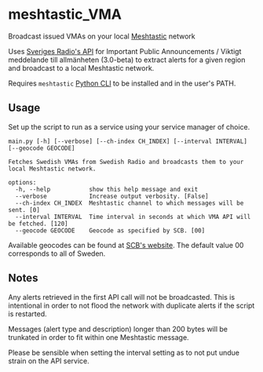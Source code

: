 # meshtastic_VMA
Broadcast issued VMAs on your local [Meshtastic](https://meshtastic.org/) network

Uses [Sveriges Radio's API](https://vmaapi.sr.se/index.html?urls.primaryName=v3.0-beta) for Important Public Announcements / Viktigt meddelande till allmänheten (3.0-beta) to extract alerts for a given region and broadcast to a local Meshtastic network.

Requires `meshtastic` [Python CLI](https://meshtastic.org/docs/software/python/cli/) to be installed and in the user's PATH.

## Usage

Set up the script to run as a service using your service manager of choice.

```
main.py [-h] [--verbose] [--ch-index CH_INDEX] [--interval INTERVAL] [--geocode GEOCODE]

Fetches Swedish VMAs from Swedish Radio and broadcasts them to your local Meshtastic network.

options:
  -h, --help           show this help message and exit
  --verbose            Increase output verbosity. [False]
  --ch-index CH_INDEX  Meshtastic channel to which messages will be sent. [0]
  --interval INTERVAL  Time interval in seconds at which VMA API will be fetched. [120]
  --geocode GEOCODE    Geocode as specified by SCB. [00]
  ```

Available geocodes can be found at [SCB's website](https://www.scb.se/hitta-statistik/regional-statistik-och-kartor/regionala-indelningar/lan-och-kommuner/lan-och-kommuner-i-kodnummerordning). The default value 00 corresponds to all of Sweden.

## Notes

Any alerts retrieved in the first API call will not be broadcasted. This is intentional in order to not flood the network with duplicate alerts if the script is restarted.

Messages (alert type and description) longer than 200 bytes will be trunkated in order to fit within one Meshtastic message.

Please be sensible when setting the interval setting as to not put undue strain on the API service.
